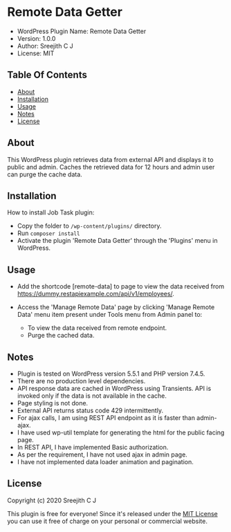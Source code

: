 # Remote Data Getter

* WordPress Plugin Name: Remote Data Getter
* Version:     1.0.0
* Author:      Sreejith C J
* License:     MIT

## Table Of Contents

* [About](#about)
* [Installation](#installation)
* [Usage](#usage)
* [Notes](#notes)
* [License](#license)

## About

This WordPress plugin retrieves data from external API and displays it to public and admin. Caches the retrieved data for 12 hours and admin user can purge the cache data.

## Installation

How to install Job Task plugin:

* Copy the folder to `/wp-content/plugins/` directory.
* Run `composer install`
* Activate the plugin 'Remote Data Getter' through the 'Plugins' menu in WordPress.

## Usage

* Add the shortcode [remote-data] to page to view the data received from https://dummy.restapiexample.com/api/v1/employees/. 

* Access the 'Manage Remote Data' page by clicking 'Manage Remote Data' menu item present under Tools menu from Admin panel to: 
    * To view the data received from remote endpoint.
    * Purge the cached data.

## Notes

* Plugin is tested on WordPress version 5.5.1 and PHP version 7.4.5.
* There are no production level dependencies.
* API response data are cached in WordPress using Transients. API is invoked only if the data is not available in the cache.
* Page styling is not done.
* External API returns status code 429 intermittently.
* For ajax calls, I am using REST API endpoint as it is faster than admin-ajax. 
* I have used wp-util template for generating the html for the public facing page.
* In REST API, I have implemented Basic authorization.
* As per the requirement, I have not used ajax in admin page.
* I have not implemented data loader animation and pagination.

## License

Copyright (c) 2020 Sreejith C J

This plugin is free for everyone! Since it's released under the [MIT License](LICENSE) you can use it free of charge on your personal or commercial website.
